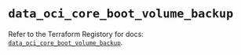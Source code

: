 # `data_oci_core_boot_volume_backup`

Refer to the Terraform Registory for docs: [`data_oci_core_boot_volume_backup`](https://registry.terraform.io/providers/oracle/oci/6.18.0/docs/data-sources/core_boot_volume_backup).
